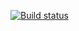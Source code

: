 [![Build status](https://ci.appveyor.com/api/projects/status/v4t2wk44u2ssdfmy/branch/main?svg=true)](https://ci.appveyor.com/project/IlonaTata/pattern2/branch/main)
